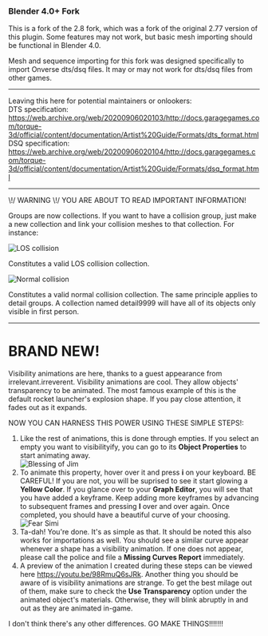 ### Blender 4.0+ Fork

This is a fork of the 2.8 fork, which was a fork of the original 2.77 version of this plugin. Some features may not work, but basic mesh importing should be functional in Blender 4.0.

Mesh and sequence importing for this fork was designed specifically to import Onverse dts/dsq files. It may or may not work for dts/dsq files from other games.

---

Leaving this here for potential maintainers or onlookers:  
DTS specification: https://web.archive.org/web/20200906020103/http://docs.garagegames.com/torque-3d/official/content/documentation/Artist%20Guide/Formats/dts_format.html  
DSQ specification: https://web.archive.org/web/20200906020104/http://docs.garagegames.com/torque-3d/official/content/documentation/Artist%20Guide/Formats/dsq_format.html  

---

\\!/ WARNING \\!/ YOU ARE ABOUT TO READ IMPORTANT INFORMATION!

Groups are now collections. If you want to have a collision group, just make a new collection and link your collision meshes to that collection. For instance:

![LOS collision](https://bansheerubber.com/i/f/YyseE.png)

Constitutes a valid LOS collision collection.

![Normal collision](https://bansheerubber.com/i/f/GRLrn.png)

Constitutes a valid normal collision collection. The same principle applies to detail groups. A collection named detail9999 will have all of its objects only visible in first person.

---
# BRAND NEW!

Visibility animations are here, thanks to a guest appearance from irrelevant.irreverent. Visibility animations are cool. They allow objects' transparency to be animated. The most famous example of this is the default rocket launcher's explosion shape. If you pay close attention, it fades out as it expands.  

NOW YOU CAN HARNESS THIS POWER USING THESE SIMPLE STEPS!:

1. Like the rest of animations, this is done through empties. If you select an empty you want to visibilityify, you can go to its **Object Properties** to start animating away.  
![Blessing of Jim](https://bansheerubber.com/i/f/nxWKI.png)
2. To animate this property, hover over it and press **i** on your keyboard. BE CAREFUL! If you are not, you will be suprised to see it start glowing a **Yellow Color**. If you glance over to your **Graph Editor**, you will see that you have added a keyframe. Keep adding more keyframes by advancing to subsequent frames and pressing **I** over and over again. Once completed, you should have a beautiful curve of your choosing.  
![Fear Simi](https://bansheerubber.com/i/f/buteO.png)
3. Ta-dah! You're done. It's as simple as that. It should be noted this also works for importations as well. You should see a similar curve appear whenever a shape has a visibility animation. If one does not appear, please call the police and file a **Missing Curves Report** immediately.  
4. A preview of the animation I created during these steps can be viewed here https://youtu.be/98RmuQ6sJRk. Another thing you should be aware of is visibility animations are strange. To get the best milage out of them, make sure to check the **Use Transparency** option under the animated object's materials. Otherwise, they will blink abruptly in and out as they are animated in-game.  

I don't think there's any other differences. GO MAKE THINGS!!!!!!!
